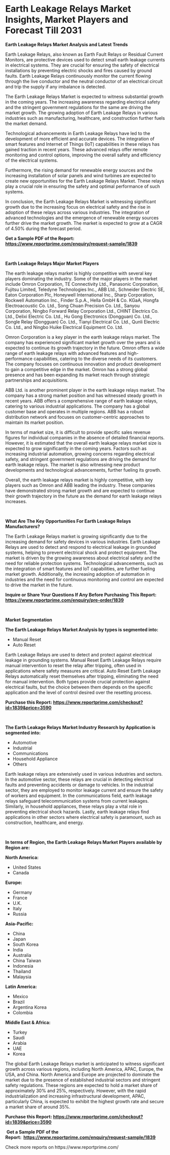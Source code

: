 <p><h1>Earth Leakage Relays Market Insights, Market Players and Forecast Till 2031</h1></p><p><strong>Earth Leakage Relays Market Analysis and Latest Trends</strong></p>
<p><p>Earth Leakage Relays, also known as Earth Fault Relays or Residual Current Monitors, are protective devices used to detect small earth leakage currents in electrical systems. They are crucial for ensuring the safety of electrical installations by preventing electric shocks and fires caused by ground faults. Earth Leakage Relays continuously monitor the current flowing through the live conductor and the neutral conductor of an electrical circuit and trip the supply if any imbalance is detected.</p><p>The Earth Leakage Relays Market is expected to witness substantial growth in the coming years. The increasing awareness regarding electrical safety and the stringent government regulations for the same are driving the market growth. The growing adoption of Earth Leakage Relays in various industries such as manufacturing, healthcare, and construction further fuels the market demand.</p><p>Technological advancements in Earth Leakage Relays have led to the development of more efficient and accurate devices. The integration of smart features and Internet of Things (IoT) capabilities in these relays has gained traction in recent years. These advanced relays offer remote monitoring and control options, improving the overall safety and efficiency of the electrical systems.</p><p>Furthermore, the rising demand for renewable energy sources and the increasing installation of solar panels and wind turbines are expected to create new opportunities for the Earth Leakage Relays Market. These relays play a crucial role in ensuring the safety and optimal performance of such systems.</p><p>In conclusion, the Earth Leakage Relays Market is witnessing significant growth due to the increasing focus on electrical safety and the rise in adoption of these relays across various industries. The integration of advanced technologies and the emergence of renewable energy sources further drive the market growth. The market is expected to grow at a CAGR of 4.50% during the forecast period.</p></p>
<p><strong>Get a Sample PDF of the Report:&nbsp; <a href="https://www.reportprime.com/enquiry/request-sample/1839">https://www.reportprime.com/enquiry/request-sample/1839</a></strong></p>
<p>&nbsp;</p>
<p><strong>Earth Leakage Relays Major Market Players</strong></p>
<p><p>The earth leakage relays market is highly competitive with several key players dominating the industry. Some of the major players in the market include Omron Corporation, TE Connectivity Ltd., Panasonic Corporation, Fujitsu Limited, Teledyne Technologies Inc., ABB Ltd., Schneider Electric SE, Eaton Corporation Plc, Honeywell International Inc., Sharp Corporation, Rockwell Automation Inc., Finder S.p.A., Hella GmbH & Co. KGaA, Hongfa Electroacoustic Co. Ltd., Song Chuan Precision Co. Ltd., Sanyou Corporation, Ningbo Forward Relay Corporation Ltd., CHINT Electrics Co. Ltd., Delixi Electric Co. Ltd., Hu Gong Electronics (Dongguan) Co. Ltd., Songle Relay (Dongguan) Co. Ltd., Tianyi Electrical Co. Ltd., Qunli Electric Co. Ltd., and Ningbo Huike Electrical Equipment Co. Ltd.</p><p>Omron Corporation is a key player in the earth leakage relays market. The company has experienced significant market growth over the years and is expected to continue its growth trajectory in the future. Omron offers a wide range of earth leakage relays with advanced features and high-performance capabilities, catering to the diverse needs of its customers. The company focuses on continuous innovation and product development to gain a competitive edge in the market. Omron has a strong global presence and has been expanding its market reach through strategic partnerships and acquisitions.</p><p>ABB Ltd. is another prominent player in the earth leakage relays market. The company has a strong market position and has witnessed steady growth in recent years. ABB offers a comprehensive range of earth leakage relays, catering to various industrial applications. The company has a global customer base and operates in multiple regions. ABB has a robust distribution network and focuses on customer-centric approaches to maintain its market position.</p><p>In terms of market size, it is difficult to provide specific sales revenue figures for individual companies in the absence of detailed financial reports. However, it is estimated that the overall earth leakage relays market size is expected to grow significantly in the coming years. Factors such as increasing industrial automation, growing concerns regarding electrical safety, and stringent government regulations are driving the demand for earth leakage relays. The market is also witnessing new product developments and technological advancements, further fueling its growth.</p><p>Overall, the earth leakage relays market is highly competitive, with key players such as Omron and ABB leading the industry. These companies have demonstrated strong market growth and are expected to continue their growth trajectory in the future as the demand for earth leakage relays increases.</p></p>
<p>&nbsp;</p>
<p><strong>What Are The Key Opportunities For Earth Leakage Relays Manufacturers?</strong></p>
<p><p>The Earth Leakage Relays market is growing significantly due to the increasing demand for safety devices in various industries. Earth Leakage Relays are used to detect and respond to electrical leakage in grounded systems, helping to prevent electrical shock and protect equipment. The market is driven by the growing awareness about electrical safety and the need for reliable protection systems. Technological advancements, such as the integration of smart features and IoT capabilities, are further fueling market growth. Additionally, the increasing adoption of automation in industries and the need for continuous monitoring and control are expected to drive the market in the future.</p></p>
<p><strong>Inquire or Share Your Questions If Any Before Purchasing This Report: <a href="https://www.reportprime.com/enquiry/pre-order/1839">https://www.reportprime.com/enquiry/pre-order/1839</a></strong></p>
<p>&nbsp;</p>
<p><strong>Market Segmentation</strong></p>
<p><strong>The Earth Leakage Relays Market Analysis by types is segmented into:</strong></p>
<p><ul><li>Manual Reset</li><li>Auto Reset</li></ul></p>
<p><p>Earth Leakage Relays are used to detect and protect against electrical leakage in grounding systems. Manual Reset Earth Leakage Relays require manual intervention to reset the relay after tripping, often used in applications where safety measures are critical. Auto Reset Earth Leakage Relays automatically reset themselves after tripping, eliminating the need for manual intervention. Both types provide crucial protection against electrical faults, but the choice between them depends on the specific application and the level of control desired over the resetting process.</p></p>
<p><strong>Purchase this Report:&nbsp;<a href="https://www.reportprime.com/checkout?id=1839&price=3590">https://www.reportprime.com/checkout?id=1839&price=3590</a></strong></p>
<p>&nbsp;</p>
<p><strong>The Earth Leakage Relays Market Industry Research by Application is segmented into:</strong></p>
<p><ul><li>Automotive</li><li>Industrial</li><li>Communications</li><li>Household Appliance</li><li>Others</li></ul></p>
<p><p>Earth leakage relays are extensively used in various industries and sectors. In the automotive sector, these relays are crucial in detecting electrical faults and preventing accidents or damage to vehicles. In the industrial sector, they are employed to monitor leakage current and ensure the safety of workers and equipment. In the communications field, earth leakage relays safeguard telecommunication systems from current leakages. Similarly, in household appliances, these relays play a vital role in preventing electrical shock hazards. Lastly, earth leakage relays find applications in other sectors where electrical safety is paramount, such as construction, healthcare, and energy.</p></p>
<p>&nbsp;</p>
<p><strong>In terms of Region, the Earth Leakage Relays Market Players available by Region are:</strong></p>
<p>
    <p> <strong> North America: </strong>
        <ul>
            <li>United States</li>
            <li>Canada</li>
        </ul>
        </p> 
    <p> <strong> Europe: </strong>
        <ul>
            <li>Germany</li>
            <li>France</li>
            <li>U.K.</li>
            <li>Italy</li>
            <li>Russia</li>
        </ul>
        </p> 
    <p> <strong> Asia-Pacific: </strong>
        <ul>
            <li>China</li>
            <li>Japan</li>
            <li>South Korea</li>
            <li>India</li>
            <li>Australia</li>
            <li>China Taiwan</li>
            <li>Indonesia</li>
            <li>Thailand</li>
            <li>Malaysia</li>
        </ul>
        </p> 
    <p> <strong> Latin America: </strong>
        <ul>
            <li>Mexico</li>
            <li>Brazil</li>
            <li>Argentina Korea</li>
            <li>Colombia</li>
        </ul>
        </p> 
    <p> <strong> Middle East & Africa: </strong>
        <ul>
            <li>Turkey</li>
            <li>Saudi</li>
            <li>Arabia</li>
            <li>UAE</li>
            <li>Korea</li>
        </ul>
    </p>
    </p>
<p><p>The global Earth Leakage Relays market is anticipated to witness significant growth across various regions, including North America, APAC, Europe, the USA, and China. North America and Europe are projected to dominate the market due to the presence of established industrial sectors and stringent safety regulations. These regions are expected to hold a market share of approximately 30% and 25%, respectively. However, with the rapid industrialization and increasing infrastructural development, APAC, particularly China, is expected to exhibit the highest growth rate and secure a market share of around 35%.</p></p>
<p><strong>Purchase this Report: <a href="https://www.reportprime.com/checkout?id=1839&price=3590">https://www.reportprime.com/checkout?id=1839&price=3590</a></strong></p>
<p>&nbsp;<strong>Get a Sample PDF of the Report:&nbsp;&nbsp;<a href="https://www.reportprime.com/enquiry/request-sample/1839">https://www.reportprime.com/enquiry/request-sample/1839</a></strong></p>
<p><strong></strong></p>
<p>Check more reports on https://www.reportprime.com/</p>